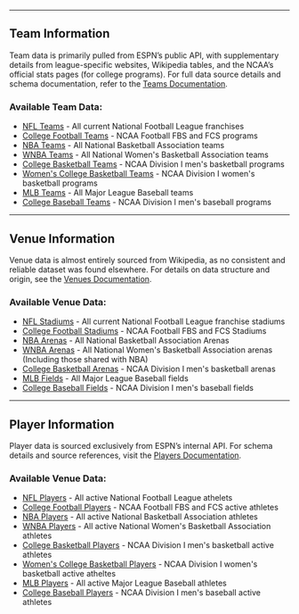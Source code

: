 
---
## Team Information

Team data is primarily pulled from ESPN’s public API, with supplementary details from league-specific websites, Wikipedia tables, and the NCAA’s official stats pages (for college programs). For full data source details and schema documentation, refer to the [Teams Documentation](/R/teams/readme.md).

### Available Team Data:
- [NFL Teams](/R/teams/readme.md#nfl-teams) - All current National Football League franchises  
- [College Football Teams](/R/teams/readme.md#college-football-teams) - NCAA Football FBS and FCS programs  
- [NBA Teams](/R/teams/readme.md#nba-teams) - All National Basketball Association teams
- [WNBA Teams](/R/teams/readme.md#wnba-teams) - All National Women's Basketball Association teams  
- [College Basketball Teams](/R/teams/readme.md#college-basketball-teams) - NCAA Division I men's basketball programs
- [Women's College Basketball Teams](/R/teams/readme.md#womens-college-basketball-teams) - NCAA Division I women's basketball programs
- [MLB Teams](/R/teams/readme.md#mlb-teams) - All Major League Baseball teams
- [College Baseball Teams](/R/teams/readme.md#college-baseball-teams) - NCAA Division I men's baseball programs
---
## Venue Information 

Venue data is almost entirely sourced from Wikipedia, as no consistent and reliable dataset was found elsewhere. For details on data structure and origin, see the [Venues Documentation](/R/venues/readme.md).

### Available Venue Data:
- [NFL Stadiums](/R/venues/readme.md#nfl-venues) - All current National Football League franchise stadiums
- [College Football Stadiums](/R/venues/readme.md#college-football-venues) - NCAA Football FBS and FCS Stadiums
- [NBA Arenas](/R/venues/readme.md#nba-venues) - All National Basketball Association Arenas
- [WNBA Arenas](/R/venues/readme.md#wnba-venues) - All National Women's Basketball Association arenas (Including those shared with NBA)  
- [College Basketball Arenas](/R/venues/readme.md#college-basketball-venues) - NCAA Division I men's basketball arenas
- [MLB Fields](/R/venues/readme.md#mlb-venues) - All Major League Baseball fields
- [College Baseball Fields](/R/venues/readme.md#college-baseball-venues) - NCAA Division I men's baseball fields
---
## Player Information 

Player data is sourced exclusively from ESPN’s internal API. For schema details and source references, visit the [Players Documentation](/R/players/readme.md).

### Available Venue Data:
- [NFL Players](/R/players/readme.md#nfl-players) - All active National Football League athelets
- [College Football Players](/R/players/readme.md#college-football-players) - NCAA Football FBS and FCS active athletes
- [NBA Players](/R/players/readme.md#nba-players) - All active National Basketball Association athletes 
- [WNBA Players](/R/players/readme.md#wnba-players) - All active National Women's Basketball Association athletes
- [College Basketball Players](/R/players/readme.md#college-basketball-players) - NCAA Division I men's basketball active athletes
- [Women's College Basketball Players](/R/players/readme.md#womens-college-basketball-players) - NCAA Division I women's basketball active atheltes
- [MLB Players](/R/venues/readme.md#mlb-players) - All active Major League Baseball athletes
- [College Baseball Players](/R/venues/readme.md#college-baseball-players) - NCAA Division I men's baseball active athletes
